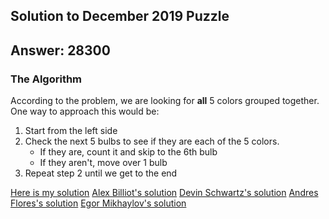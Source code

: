## Solution to December 2019 Puzzle

## Answer: 28300 

### The Algorithm

According to the problem, we are looking for **all** 5 colors grouped together.  One way to approach this would be:

1. Start from the left side
2. Check the next 5 bulbs to see if they are each of the 5 colors.
    * If they are, count it and skip to the 6th bulb
    * If they aren't, move over 1 bulb
3. Repeat step 2 until we get to the end

[Here is my solution](./solutions/my_solution.py)
[Alex Billiot's solution](./solutions/solution.java)
[Devin Schwartz's solution](./solutions/devin_schwartz_sol.py)
[Andres Flores's solution](./solutions/december.java)
[Egor Mikhaylov's solution](./solutions/ClusterCounter.java)
